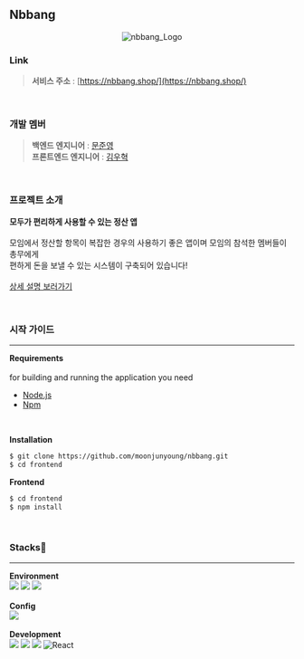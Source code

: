 ## Nbbang 

<p align="center">
  <img src="https://github.com/moonjunyoung/nbbang/assets/117567934/33e361d7-466a-4142-b98d-011f225e2083" alt="nbbang_Logo">
</p>

  
### Link
  
> __서비스 주소__ : [https://nbbang.shop/](https://nbbang.shop/)

<br/>

### 개발 멤버

> __백엔드 엔지니어__ : [문준영](https://github.com/moonjunyoung)<br/>
> __프론트엔드 엔지니어__ : [김우혁](https://github.com/WooHyucks)

<br/>

### 프로젝트 소개

**모두가 편리하게 사용할 수 있는 정산 앱**
<br/>
<br/>
  모임에서 정산할 항목이 복잡한 경우의 사용하기 좋은 앱이며 모임의 참석한 멤버들이 총무에게 <br/>
  편하게 돈을 보낼 수 있는 시스템이 구축되어 있습니다!
<br/>
<br/>
[상세 설명 보러가기](https://github.com/moonjunyoung/nbbang/blob/master/README.md)


<br/>

### 시작 가이드
---
**Requirements**
<br/>
<br/>
for building and running the application you need
 - [Node.js](https://nodejs.org/en)
 - [Npm](https://www.npmjs.com/)
<br/>

**Installation**
<br/>
```bash
$ git clone https://github.com/moonjunyoung/nbbang.git
$ cd frontend
```

**Frontend**
<br/>
```bash
$ cd frontend
$ npm install
```


<br/>

### Stacks🚀
---
**Environment**
<br/>
<img src="https://img.shields.io/badge/visualstudiocode-007ACC?style=for-the-badge&logo=visualstudiocode&logoColor=white">
<img src="https://img.shields.io/badge/github-181717?style=for-the-badge&logo=github&logoColor=white">
<img src="https://img.shields.io/badge/git-F05032?style=for-the-badge&logo=git&logoColor=white">
<br/>
<br/>
**Config**
<br/>
<img src="https://img.shields.io/badge/npm-CB3837?style=for-the-badge&logo=npm&logoColor=white">
<br/>
<br/>
**Development**
<br/>
<img src="https://img.shields.io/badge/javascript-F7DF1E?style=for-the-badge&logo=javascript&logoColor=black">
<img src="https://img.shields.io/badge/html5-E34F26?style=for-the-badge&logo=html5&logoColor=white">
<img src="https://img.shields.io/badge/css-1572B6?style=for-the-badge&logo=css3&logoColor=white">
![React](https://img.shields.io/badge/react-444444?style=for-the-badge&logo=react)
<br/>
<br/>
